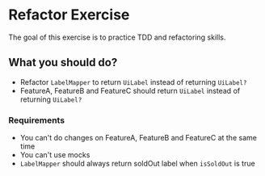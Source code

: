 # Refactor Exercise
The goal of this exercise is to practice TDD and refactoring skills.

## What you should do?
- Refactor `LabelMapper` to return `UiLabel` instead of returning `UiLabel?`
- FeatureA, FeatureB and FeatureC should return `UiLabel` instead of returning `UiLabel?`

### Requirements
- You can't do changes on FeatureA, FeatureB and FeatureC at the same time
- You can't use mocks
- `LabelMapper` should always return soldOut label when `isSoldOut` is true
